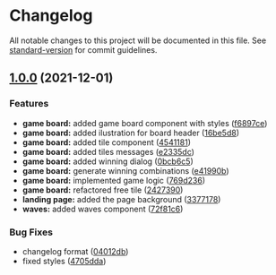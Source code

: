 # Changelog

All notable changes to this project will be documented in this file. See [standard-version](https://github.com/conventional-changelog/standard-version) for commit guidelines.

## [1.0.0](https://github.com/RazvanRauta/work-from-home/compare/v0.1.3...v1.0.0) (2021-12-01)

### Features

- **game board:** added game board component with styles ([f6897ce](https://github.com/RazvanRauta/work-from-home/commit/f6897ce4c4e0b8e5e94bd9949bed3d07636d543e))
- **game board:** added ilustration for board header ([16be5d8](https://github.com/RazvanRauta/work-from-home/commit/16be5d8f7a8a0b0c9449135f6a63b1e29bf5f838))
- **game board:** added tile component ([4541181](https://github.com/RazvanRauta/work-from-home/commit/4541181e06e41f3f804cbbebf3376cd51c0be09e))
- **game board:** added tiles messages ([e2335dc](https://github.com/RazvanRauta/work-from-home/commit/e2335dceabf4ddbdd6b348cd4898b56dbeff2397))
- **game board:** added winning dialog ([0bcb6c5](https://github.com/RazvanRauta/work-from-home/commit/0bcb6c5c486173bb8c9bf7b3bf1138845eb81b7e))
- **game board:** generate winning combinations ([e41990b](https://github.com/RazvanRauta/work-from-home/commit/e41990b810e05a7167faf8514071d795734dde0d))
- **game board:** implemented game logic ([769d236](https://github.com/RazvanRauta/work-from-home/commit/769d236e7e25465ce26c964a4b798078e738a19d))
- **game board:** refactored free tile ([2427390](https://github.com/RazvanRauta/work-from-home/commit/24273908cf58c90746203d1bc76f4dfed2dabdb8))
- **landing page:** added the page background ([3377178](https://github.com/RazvanRauta/work-from-home/commit/33771780e324c9819b61b323756dedabeab6a343))
- **waves:** added waves component ([72f81c6](https://github.com/RazvanRauta/work-from-home/commit/72f81c67b4cf78281f3c03107dabb4378eb71517))

### Bug Fixes

- changelog format ([04012db](https://github.com/RazvanRauta/work-from-home/commit/04012dbb47747e53ef473dc79dce857e29fd0c67))
- fixed styles ([4705dda](https://github.com/RazvanRauta/work-from-home/commit/4705dda65f1d53049defc6d8664f6079c77e986d))
